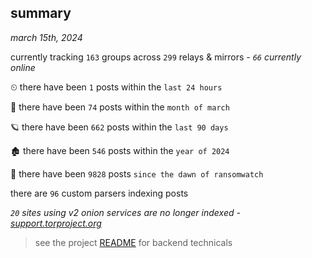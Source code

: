 
## summary
_march 15th, 2024_

currently tracking `163` groups across `299` relays & mirrors - _`66` currently online_

⏲ there have been `1` posts within the `last 24 hours`

🦈 there have been `74` posts within the `month of march`

🪐 there have been `662` posts within the `last 90 days`

🏚 there have been `546` posts within the `year of 2024`

🦕 there have been `9828` posts `since the dawn of ransomwatch`

there are `96` custom parsers indexing posts

_`20` sites using v2 onion services are no longer indexed - [support.torproject.org](https://support.torproject.org/onionservices/v2-deprecation/)_

> see the project [README](https://github.com/joshhighet/ransomwatch#ransomwatch--) for backend technicals
